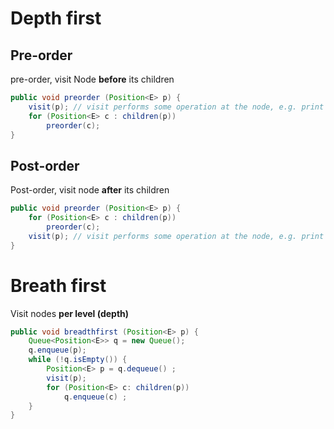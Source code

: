 # Depth first
## Pre-order
pre-order, visit Node **before** its children 
```java
public void preorder (Position<E> p) { 
	visit(p); // visit performs some operation at the node, e.g. print its element
	for (Position<E> c : children(p))
		preorder(c);
}
```

## Post-order
Post-order, visit node **after** its children
```java
public void preorder (Position<E> p) { 
	for (Position<E> c : children(p))
		preorder(c);
	visit(p); // visit performs some operation at the node, e.g. print its element
}
```


# Breath first
Visit nodes **per level (depth)**
```java
public void breadthfirst (Position<E> p) {
	Queue<Position<E>> q = new Queue();
	q.enqueue(p);
	while (!q.isEmpty()) {
		Position<E> p = q.dequeue() ;
		visit(p);
		for (Position<E> c: children(p))
			q.enqueue(c) ;
	}
}
```

